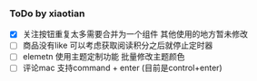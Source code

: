 ### ToDo by xiaotian

- [x] 关注按钮重复太多需要合并为一个组件 其他使用的地方暂未修改
- [ ] 商品没有like 可以考虑获取阅读积分之后就停止定时器
- [ ] elemetn 使用主题定制功能 批量修改主题颜色
- [ ] 评论mac 支持command + enter (目前是control+enter)